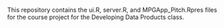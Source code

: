 This repository contains the ui.R, server.R, and MPGApp_Pitch.Rpres files for the course project for the Developing Data Products class.
